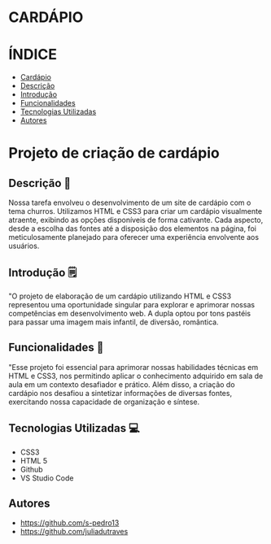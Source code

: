 # CARDÁPIO
# ÍNDICE

* [Cardápio](#cardapio)
* [Descrição](#descrição)
* [Introdução](#introdução)
* [Funcionalidades](#funcionalidades)
* [Tecnologias Utilizadas](#tecnologias-utilizadas)
* [Autores](#autores)

#   Projeto de criação de cardápio

## Descrição 📖
Nossa tarefa envolveu o desenvolvimento de um site de cardápio com o tema churros. Utilizamos HTML e CSS3 para criar um cardápio visualmente atraente, exibindo as opções disponíveis de forma cativante. Cada aspecto, desde a escolha das fontes até a disposição dos elementos na página, foi meticulosamente planejado para oferecer uma experiência envolvente aos usuários.

## Introdução 🗒️
"O projeto de elaboração de um cardápio utilizando HTML e CSS3 representou uma oportunidade singular para explorar e aprimorar nossas competências em desenvolvimento web. A dupla optou por tons pastéis para passar uma imagem mais infantil, de diversão, romântica.

## Funcionalidades 📒
"Esse projeto foi essencial para aprimorar nossas habilidades técnicas em HTML e CSS3, nos permitindo aplicar o conhecimento adquirido em sala de aula em um contexto desafiador e prático. Além disso, a criação do cardápio nos desafiou a sintetizar informações de diversas fontes, exercitando nossa capacidade de organização e síntese.

## Tecnologias Utilizadas 💻
- CSS3
- HTML 5
- Github
- VS Studio Code

## Autores
- https://github.com/s-pedro13
- https://github.com/juliadutraves